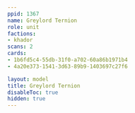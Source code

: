 ```yaml
---
ppid: 1367
name: Greylord Ternion
role: unit
factions:
- khador
scans: 2
cards:
- 1b6fd5c4-55db-31f0-a702-60a86b1971b4
- 4a20e373-1541-3d63-89b9-1403697c27f6

layout: model
title: Greylord Ternion
disableToc: true
hidden: true
---
```

